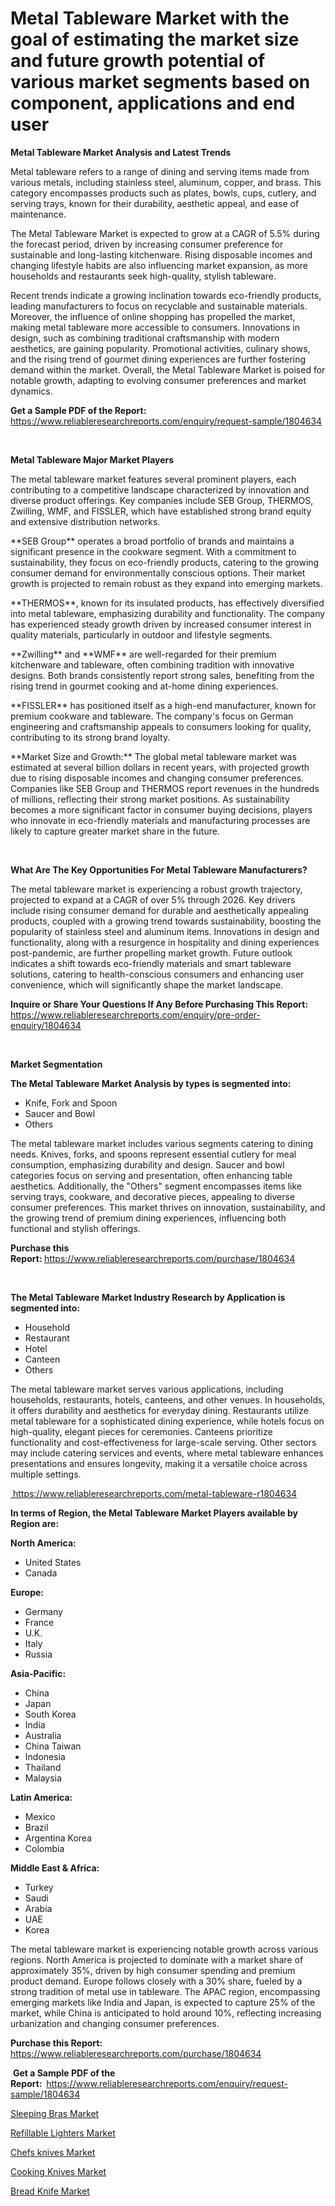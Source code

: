<p><h1>Metal Tableware Market with the goal of estimating the market size and future growth potential of various market segments based on component, applications and end user</h1></p><p><strong>Metal Tableware Market Analysis and Latest Trends</strong></p>
<p><p>Metal tableware refers to a range of dining and serving items made from various metals, including stainless steel, aluminum, copper, and brass. This category encompasses products such as plates, bowls, cups, cutlery, and serving trays, known for their durability, aesthetic appeal, and ease of maintenance. </p><p>The Metal Tableware Market is expected to grow at a CAGR of 5.5% during the forecast period, driven by increasing consumer preference for sustainable and long-lasting kitchenware. Rising disposable incomes and changing lifestyle habits are also influencing market expansion, as more households and restaurants seek high-quality, stylish tableware. </p><p>Recent trends indicate a growing inclination towards eco-friendly products, leading manufacturers to focus on recyclable and sustainable materials. Moreover, the influence of online shopping has propelled the market, making metal tableware more accessible to consumers. Innovations in design, such as combining traditional craftsmanship with modern aesthetics, are gaining popularity. Promotional activities, culinary shows, and the rising trend of gourmet dining experiences are further fostering demand within the market. Overall, the Metal Tableware Market is poised for notable growth, adapting to evolving consumer preferences and market dynamics.</p></p>
<p><strong>Get a Sample PDF of the Report:&nbsp;</strong> <a href="https://www.reliableresearchreports.com/enquiry/request-sample/1804634?utm_campaign=117&utm_medium=2&utm_source=Github&utm_content=ia&utm_term=04042025&utm_id=metal-tableware">https://www.reliableresearchreports.com/enquiry/request-sample/1804634</a></p>
<p>&nbsp;</p>
<p><strong>Metal Tableware Major Market Players</strong></p>
<p><p>The metal tableware market features several prominent players, each contributing to a competitive landscape characterized by innovation and diverse product offerings. Key companies include SEB Group, THERMOS, Zwilling, WMF, and FISSLER, which have established strong brand equity and extensive distribution networks.</p><p>**SEB Group** operates a broad portfolio of brands and maintains a significant presence in the cookware segment. With a commitment to sustainability, they focus on eco-friendly products, catering to the growing consumer demand for environmentally conscious options. Their market growth is projected to remain robust as they expand into emerging markets.</p><p>**THERMOS**, known for its insulated products, has effectively diversified into metal tableware, emphasizing durability and functionality. The company has experienced steady growth driven by increased consumer interest in quality materials, particularly in outdoor and lifestyle segments.</p><p>**Zwilling** and **WMF** are well-regarded for their premium kitchenware and tableware, often combining tradition with innovative designs. Both brands consistently report strong sales, benefiting from the rising trend in gourmet cooking and at-home dining experiences.</p><p>**FISSLER** has positioned itself as a high-end manufacturer, known for premium cookware and tableware. The company's focus on German engineering and craftsmanship appeals to consumers looking for quality, contributing to its strong brand loyalty.</p><p>**Market Size and Growth:** The global metal tableware market was estimated at several billion dollars in recent years, with projected growth due to rising disposable incomes and changing consumer preferences. Companies like SEB Group and THERMOS report revenues in the hundreds of millions, reflecting their strong market positions. As sustainability becomes a more significant factor in consumer buying decisions, players who innovate in eco-friendly materials and manufacturing processes are likely to capture greater market share in the future.</p></p>
<p>&nbsp;</p>
<p><strong>What Are The Key Opportunities For Metal Tableware Manufacturers?</strong></p>
<p><p>The metal tableware market is experiencing a robust growth trajectory, projected to expand at a CAGR of over 5% through 2026. Key drivers include rising consumer demand for durable and aesthetically appealing products, coupled with a growing trend towards sustainability, boosting the popularity of stainless steel and aluminum items. Innovations in design and functionality, along with a resurgence in hospitality and dining experiences post-pandemic, are further propelling market growth. Future outlook indicates a shift towards eco-friendly materials and smart tableware solutions, catering to health-conscious consumers and enhancing user convenience, which will significantly shape the market landscape.</p></p>
<p><strong>Inquire or Share Your Questions If Any Before Purchasing This Report:</strong> <a href="https://www.reliableresearchreports.com/enquiry/pre-order-enquiry/1804634?utm_campaign=117&utm_medium=2&utm_source=Github&utm_content=ia&utm_term=04042025&utm_id=metal-tableware">https://www.reliableresearchreports.com/enquiry/pre-order-enquiry/1804634</a></p>
<p>&nbsp;</p>
<p><strong>Market Segmentation</strong></p>
<p><strong>The Metal Tableware Market Analysis by types is segmented into:</strong></p>
<p><ul><li>Knife, Fork and Spoon</li><li>Saucer and Bowl</li><li>Others</li></ul></p>
<p><p>The metal tableware market includes various segments catering to dining needs. Knives, forks, and spoons represent essential cutlery for meal consumption, emphasizing durability and design. Saucer and bowl categories focus on serving and presentation, often enhancing table aesthetics. Additionally, the "Others" segment encompasses items like serving trays, cookware, and decorative pieces, appealing to diverse consumer preferences. This market thrives on innovation, sustainability, and the growing trend of premium dining experiences, influencing both functional and stylish offerings.</p></p>
<p><strong>Purchase this Report:&nbsp;</strong><a href="https://www.reliableresearchreports.com/purchase/1804634?utm_campaign=117&utm_medium=2&utm_source=Github&utm_content=ia&utm_term=04042025&utm_id=metal-tableware">https://www.reliableresearchreports.com/purchase/1804634</a></p>
<p>&nbsp;</p>
<p><strong>The Metal Tableware Market Industry Research by Application is segmented into:</strong></p>
<p><ul><li>Household</li><li>Restaurant</li><li>Hotel</li><li>Canteen</li><li>Others</li></ul></p>
<p><p>The metal tableware market serves various applications, including households, restaurants, hotels, canteens, and other venues. In households, it offers durability and aesthetics for everyday dining. Restaurants utilize metal tableware for a sophisticated dining experience, while hotels focus on high-quality, elegant pieces for ceremonies. Canteens prioritize functionality and cost-effectiveness for large-scale serving. Other sectors may include catering services and events, where metal tableware enhances presentations and ensures longevity, making it a versatile choice across multiple settings.</p></p>
<p><a href="https://www.reliableresearchreports.com/metal-tableware-r1804634?utm_campaign=117&utm_medium=2&utm_source=Github&utm_content=ia&utm_term=04042025&utm_id=metal-tableware">&nbsp;https://www.reliableresearchreports.com/metal-tableware-r1804634</a></p>
<p><strong>In terms of Region, the Metal Tableware Market Players available by Region are:</strong></p>
<p>
    <p> <strong> North America: </strong>
        <ul>
            <li>United States</li>
            <li>Canada</li>
        </ul>
        </p> 
    <p> <strong> Europe: </strong>
        <ul>
            <li>Germany</li>
            <li>France</li>
            <li>U.K.</li>
            <li>Italy</li>
            <li>Russia</li>
        </ul>
        </p> 
    <p> <strong> Asia-Pacific: </strong>
        <ul>
            <li>China</li>
            <li>Japan</li>
            <li>South Korea</li>
            <li>India</li>
            <li>Australia</li>
            <li>China Taiwan</li>
            <li>Indonesia</li>
            <li>Thailand</li>
            <li>Malaysia</li>
        </ul>
        </p> 
    <p> <strong> Latin America: </strong>
        <ul>
            <li>Mexico</li>
            <li>Brazil</li>
            <li>Argentina Korea</li>
            <li>Colombia</li>
        </ul>
        </p> 
    <p> <strong> Middle East & Africa: </strong>
        <ul>
            <li>Turkey</li>
            <li>Saudi</li>
            <li>Arabia</li>
            <li>UAE</li>
            <li>Korea</li>
        </ul>
    </p>
    </p>
<p><p>The metal tableware market is experiencing notable growth across various regions. North America is projected to dominate with a market share of approximately 35%, driven by high consumer spending and premium product demand. Europe follows closely with a 30% share, fueled by a strong tradition of metal use in tableware. The APAC region, encompassing emerging markets like India and Japan, is expected to capture 25% of the market, while China is anticipated to hold around 10%, reflecting increasing urbanization and changing consumer preferences.</p></p>
<p><strong>Purchase this Report: </strong><a href="https://www.reliableresearchreports.com/purchase/1804634?utm_campaign=117&utm_medium=2&utm_source=Github&utm_content=ia&utm_term=04042025&utm_id=metal-tableware">https://www.reliableresearchreports.com/purchase/1804634</a></p>
<p>&nbsp;<strong>Get a Sample PDF of the Report:&nbsp;&nbsp;</strong><a href="https://www.reliableresearchreports.com/enquiry/request-sample/1804634?utm_campaign=117&utm_medium=2&utm_source=Github&utm_content=ia&utm_term=04042025&utm_id=metal-tableware">https://www.reliableresearchreports.com/enquiry/request-sample/1804634</a></p>
<p><strong></strong></p>
<p><p><a href="https://github.com/nontoengolo/Market-Research-Report-List-1/blob/main/sleeping-bras-market.md?utm_campaign=117&utm_medium=2&utm_source=Github&utm_content=ia&utm_term=04042025&utm_id=metal-tableware">Sleeping Bras Market</a></p><p><a href="https://github.com/shefikagbons/Market-Research-Report-List-1/blob/main/refillable-lighters-market.md?utm_campaign=117&utm_medium=2&utm_source=Github&utm_content=ia&utm_term=04042025&utm_id=metal-tableware">Refillable Lighters Market</a></p><p><a href="https://github.com/mateyappiazo/Market-Research-Report-List-1/blob/main/chefs-knives-market.md?utm_campaign=117&utm_medium=2&utm_source=Github&utm_content=ia&utm_term=04042025&utm_id=metal-tableware">Chefs knives Market</a></p><p><a href="https://github.com/gunbybeahmg1/Market-Research-Report-List-1/blob/main/cooking-knives-market.md?utm_campaign=117&utm_medium=2&utm_source=Github&utm_content=ia&utm_term=04042025&utm_id=metal-tableware">Cooking Knives Market</a></p><p><a href="https://github.com/signallaikun/Market-Research-Report-List-1/blob/main/bread-knife-market.md?utm_campaign=117&utm_medium=2&utm_source=Github&utm_content=ia&utm_term=04042025&utm_id=metal-tableware">Bread Knife Market</a></p></p>